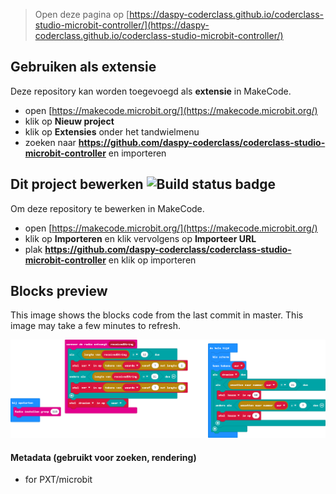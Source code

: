 
> Open deze pagina op [https://daspy-coderclass.github.io/coderclass-studio-microbit-controller/](https://daspy-coderclass.github.io/coderclass-studio-microbit-controller/)

## Gebruiken als extensie

Deze repository kan worden toegevoegd als **extensie** in MakeCode.

* open [https://makecode.microbit.org/](https://makecode.microbit.org/)
* klik op **Nieuw project**
* klik op **Extensies** onder het tandwielmenu
* zoeken naar **https://github.com/daspy-coderclass/coderclass-studio-microbit-controller** en importeren

## Dit project bewerken ![Build status badge](https://github.com/daspy-coderclass/coderclass-studio-microbit-controller/workflows/MakeCode/badge.svg)

Om deze repository te bewerken in MakeCode.

* open [https://makecode.microbit.org/](https://makecode.microbit.org/)
* klik op **Importeren** en klik vervolgens op **Importeer URL**
* plak **https://github.com/daspy-coderclass/coderclass-studio-microbit-controller** en klik op importeren

## Blocks preview

This image shows the blocks code from the last commit in master.
This image may take a few minutes to refresh.

![A rendered view of the blocks](https://github.com/daspy-coderclass/coderclass-studio-microbit-controller/raw/master/.github/makecode/blocks.png)

#### Metadata (gebruikt voor zoeken, rendering)

* for PXT/microbit
<script src="https://makecode.com/gh-pages-embed.js"></script><script>makeCodeRender("{{ site.makecode.home_url }}", "{{ site.github.owner_name }}/{{ site.github.repository_name }}");</script>
